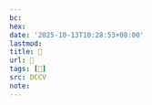 ```yaml
---
bc:
hex:
date: '2025-10-13T10:28:53+08:00'
lastmod:
title: 􅚚
url: 􅚚
tags: [𪈟]
src: DCCV
note:
---
```

